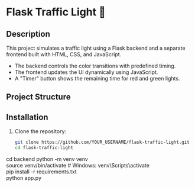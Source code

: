 # Flask Traffic Light 🚦  

## Description  
This project simulates a traffic light using a Flask backend and a separate frontend built with HTML, CSS, and JavaScript.  
- The backend controls the color transitions with predefined timing.  
- The frontend updates the UI dynamically using JavaScript.  
- A "Timer" button shows the remaining time for red and green lights.  

## Project Structure  


## Installation  
1. Clone the repository:  
   ```sh
   git clone https://github.com/YOUR_USERNAME/flask-traffic-light.git
   cd flask-traffic-light

cd backend
python -m venv venv  
source venv/bin/activate  # Windows: venv\Scripts\activate  
pip install -r requirements.txt  
python app.py
